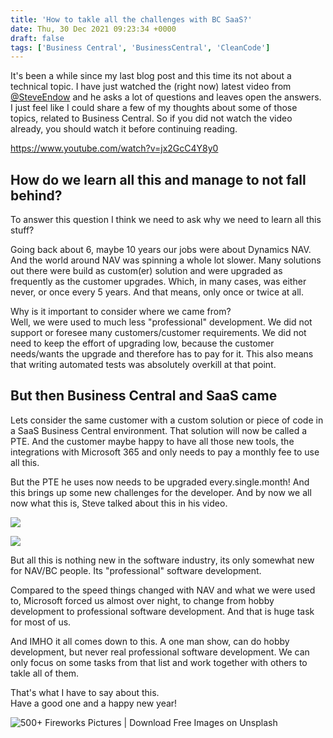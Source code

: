 ```yaml
---
title: 'How to takle all the challenges with BC SaaS?'
date: Thu, 30 Dec 2021 09:23:34 +0000
draft: false
tags: ['Business Central', 'BusinessCentral', 'CleanCode']
---
```


It's been a while since my last blog post and this time its not about a technical topic. I have just watched the (right now) latest video from [@SteveEndow](https://twitter.com/steveendow) and he asks a lot of questions and leaves open the answers. I just feel like I could share a few of my thoughts about some of those topics, related to Business Central. So if you did not watch the video already, you should watch it before continuing reading.

https://www.youtube.com/watch?v=jx2GcC4Y8y0

How do we learn all this and manage to not fall behind?
-------------------------------------------------------

To answer this question I think we need to ask why we need to learn all this stuff?

Going back about 6, maybe 10 years our jobs were about Dynamics NAV. And the world around NAV was spinning a whole lot slower. Many solutions out there were build as custom(er) solution and were upgraded as frequently as the customer upgrades. Which, in many cases, was either never, or once every 5 years. And that means, only once or twice at all.

Why is it important to consider where we came from?  
Well, we were used to much less "professional" development. We did not support or foresee many customers/customer requirements. We did not need to keep the effort of upgrading low, because the customer needs/wants the upgrade and therefore has to pay for it. This also means that writing automated tests was absolutely overkill at that point.

But then Business Central and SaaS came
---------------------------------------

Lets consider the same customer with a custom solution or piece of code in a SaaS Business Central environment. That solution will now be called a PTE. And the customer maybe happy to have all those new tools, the integrations with Microsoft 365 and only needs to pay a monthly fee to use all this.

But the PTE he uses now needs to be upgraded every.single.month! And this brings up some new challenges for the developer. And by now we all now what this is, Steve talked about this in his video.

![](https://stefanmaron.files.wordpress.com/2021/12/image.png)

![](https://stefanmaron.files.wordpress.com/2021/12/image-1.png)

But all this is nothing new in the software industry, its only somewhat new for NAV/BC people. Its "professional" software development.

Compared to the speed things changed with NAV and what we were used to, Microsoft forced us almost over night, to change from hobby development to professional software development. And that is huge task for most of us.

And IMHO it all comes down to this. A one man show, can do hobby development, but never real professional software development. We can only focus on some tasks from that list and work together with others to takle all of them.

That's what I have to say about this.  
Have a good one and a happy new year!

![500+ Fireworks Pictures | Download Free Images on Unsplash](https://media.istockphoto.com/photos/happy-new-year-2022-picture-id1347103285?b=1&k=20&m=1347103285&s=170667a&w=0&h=rdVmaxSdMIDU29yGqkTYTUdOqpqKyXxKz-qGLXx6sFo=)